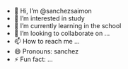 - 👋 Hi, I’m @sanchezsaimon
- 👀 I’m interested in study
- 🌱 I’m currently learning in the school
- 💞️ I’m looking to collaborate on ...
- 📫 How to reach me ...
- 😄 Pronouns: sanchez
- ⚡ Fun fact: ...

<!---
sanchezsaimon/sanchezsaimon is a ✨ special ✨ repository because its `README.md` (this file) appears on your GitHub profile.
You can click the Preview link to take a look at your changes.
--->

